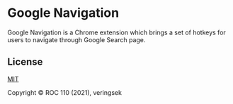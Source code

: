 # Google Navigation
Google Navigation is a Chrome extension which brings a set of hotkeys for users to navigate through Google Search page. 

## License

[MIT](http://opensource.org/licenses/MIT)

Copyright © ROC 110 (2021), veringsek